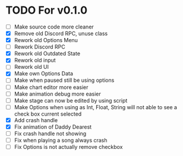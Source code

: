 # TODO For v0.1.0
- [ ] Make source code more cleaner
- [X] Remove old Discord RPC, unuse class
- [X] Rework old Options Menu
- [ ] Rework Discord RPC
- [X] Rework old Outdated State
- [X] Rework old input
- [ ] Rework old UI
- [X] Make own Options Data
- [ ] Make when paused still be using options
- [ ] Make chart editor more easier
- [ ] Make animation debug more easier
- [ ] Make stage can now be edited by using script
- [ ] Make Options when using as Int, Float, String will not able to see a check box current selected
- [X] Add crash handle
- [X] Fix animation of Daddy Dearest
- [ ] Fix crash handle not showing
- [ ] Fix when playing a song always crash
- [ ] Fix Options is not actually remove checkbox